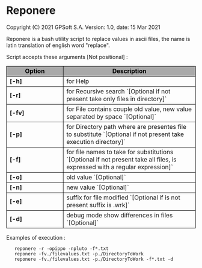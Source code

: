 ###
# Reponere 
 Copyright (C) 2021 GPSoft S.A.
 Version: 1.0, date: 15 Mar 2021

Reponere is a bash utility script to replace values in ascii files, the name is latin translation of english word "replace".  
 
Script accepts these arguments [Not positional] : 

<table>
    <tr style="background-color:#A9A9A9">
        <td width="30%" style="text-align:center;color:black;font-weight:bold;border:1px solid black">Option</td>
        <td style="text-align:center;color:black;font-weight:bold;border:1px solid black">Description</td>
    </tr>
    <tr>
        <td width="30%" style="font-weight:bold;border:1px solid black">[-h]</td>
        <td style="border:1px solid black">for Help</td>
    </tr>
    <tr>
        <td width="30%" style="font-weight:bold;border:1px solid black">[-r]</td>
        <td style="border:1px solid black">for Recursive search `[Optional if not present take only files in directory]`</td>
    </tr>
    <tr>
        <td width="30%" style="font-weight:bold;border:1px solid black">[-fv]</td>
        <td style="border:1px solid black">for File contains couple old value, new value separated by space `[Optional]`</td>
    </tr>
    <tr>
        <td width="30%" style="font-weight:bold;border:1px solid black">[-p]</td>
        <td style="border:1px solid black">for Directory path where are presentes file to substitute `[Optional if not present take execution directory]`</td>
    </tr>
    <tr>
        <td width="30%" style="font-weight:bold;border:1px solid black">[-f]</td>
        <td style="border:1px solid black">for file names to take for substitutions `[Optional if not present take all files, is expressed with a regular expression]`</td>
    </tr>
    <tr>
        <td width="30%" style="font-weight:bold;border:1px solid black">[-o]</td>
        <td style="border:1px solid black">old value `[Optional]`</td>
    </tr>
    <tr>
        <td width="30%" style="font-weight:bold;border:1px solid black">[-n]</td>
        <td style="border:1px solid black">new value `[Optional]`</td>
    </tr>
    <tr>
        <td width="30%" style="font-weight:bold;border:1px solid black">[-e]</td>
        <td style="border:1px solid black">suffix for file modified `[Optional if is not present suffix is .wrk]`</td>
    </tr>
    <tr>
        <td width="30%" style="font-weight:bold;border:1px solid black">[-d]</td>
        <td style="border:1px solid black">debug mode show differences in files `[Optional]`</td>
    </tr>
</table>     

 Examples of execution :

       reponere -r -opippo -npluto -f*.txt  
       reponere -fv./filevalues.txt -p./DirectoryToWork  
       reponere -fv./filevalues.txt -p./DirectoryToWork -f*.txt -d
